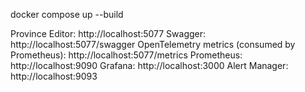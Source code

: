 docker compose up --build

Province Editor: http://localhost:5077
Swagger: http://localhost:5077/swagger
OpenTelemetry metrics (consumed by Prometheus): http://localhost:5077/metrics
Prometheus: http://localhost:9090
Grafana: http://localhost:3000
Alert Manager: http://localhost:9093
